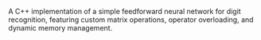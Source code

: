 A C++ implementation of a simple feedforward neural network for digit recognition, featuring custom matrix operations, operator overloading, and dynamic memory management.
